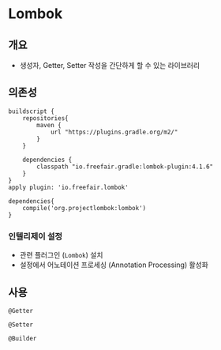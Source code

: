 # Lombok

## 개요

* 생성자, Getter, Setter 작성을 간단하게 할 수 있는 라이브러리



## 의존성

```
buildscript {
	repositories{
    	maven {
            url "https://plugins.gradle.org/m2/"
        }
	}
	
	dependencies {
		classpath "io.freefair.gradle:lombok-plugin:4.1.6"
	}
}
apply plugin: 'io.freefair.lombok'

dependencies{
    compile('org.projectlombok:lombok')
}
```



### 인텔리제이 설정

* 관련 플러그인 (`Lombok`) 설치
* 설정에서 어노테이션 프로세싱 (Annotation Processing) 활성화



## 사용

`@Getter`

`@Setter`

`@Builder`